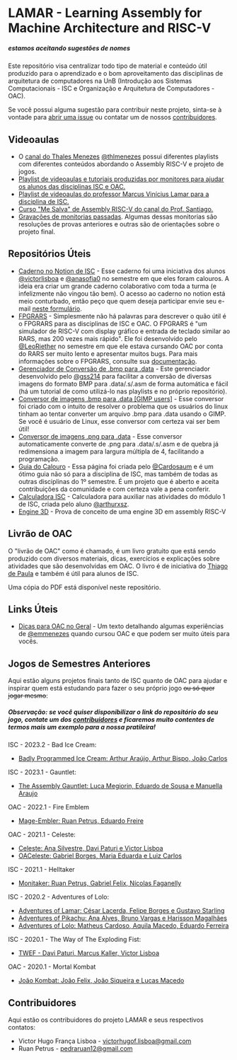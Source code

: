 # LAMAR - Learning Assembly for Machine Architecture and RISC-V
##### estamos aceitando sugestões de nomes

Este repositório visa centralizar todo tipo de material e conteúdo útil produzido para o aprendizado e o bom aproveitamento das disciplinas de arquitetura de computadores na UnB (Introdução aos Sistemas Computacionais - ISC e Organização e Arquitetura de Computadores - OAC).

Se você possui alguma sugestão para contribuir neste projeto, sinta-se à vontade para [abrir uma issue](https://github.com/victorlisboa/LAMAR/issues/new) ou contatar um de nossos [contribuidores](#contribuidores).

## Videoaulas

- O [canal do Thales Menezes](https://www.youtube.com/@thlmenezes3430) [@thlmenezes](https://github.com/thlmenezes) possui diferentes playlists com diferentes conteúdos abordando o Assembly RISC-V e projeto de jogos.
- [Playlist de videoaulas e tutoriais produzidas por monitores para ajudar os alunos das disciplinas ISC e OAC.](https://youtube.com/playlist?list=PLL0Kob75DU32afhLBN5nY2KzOJ5k6lw-Q&si=DDFPmz_BaCsBMM0o)
- [Playlist de videoaulas do professor Marcus Vinícius Lamar para a disciplina de ISC.](https://youtube.com/playlist?list=PLALgy7vIdqUb5INNKsUwkw6Avpo-h_qpm&si=ILiAzg4xVztZz9Ro)
- [Curso "Me Salva" de Assembly RISC-V do canal do Prof. Santiago.](https://youtube.com/playlist?list=PLBw9d_OueVJRZ34oo1HB6q55rAIjuP6Ib&si=mJA0WvhwUMJSaS1d)
- [Gravações de monitorias passadas](https://www.youtube.com/playlist?list=PLL0Kob75DU3389JeYb-z-_N5KBbbwNWpa). Algumas dessas monitorias são resoluções de provas anteriores e outras são de orientações sobre o projeto final.

## Repositórios Úteis
- [Caderno no Notion de ISC](https://www.notion.so/cadernodeisc/invite/069691f6dbef0c56e67127d24241224d2ae7217c) - Esse caderno foi uma iniciativa dos alunos [@victorlisboa](https://github.com/victorlisboa) e [@anasofia0](https://github.com/anasofia0) no semestre em que eles foram calouros. A ideia era criar um grande caderno colaborativo com toda a turma (e infelizmente não vingou tão bem). O acesso ao caderno no notion está meio conturbado, então peço que quem deseja participar envie seu e-mail [neste formulário](https://docs.google.com/forms/d/1KRWlxprWLx6fw9-D8ap_nrHaAXDEJGQArqnYrpkejvY).
- [FPGRARS](https://github.com/LeoRiether/FPGRARS) - Simplesmente não há palavras para descrever o quão útil é o FPGRARS para as disciplinas de ISC e OAC. O FPGRARS é "um simulador de RISC-V com display gráfico e entrada de teclado similar ao RARS, mas 200 vezes mais rápido". Ele foi desenvolvido pelo [@LeoRiether](https://github.com/LeoRiether) no semestre em que ele estava cursando OAC por conta do RARS ser muito lento e apresentar muitos bugs. Para mais informações sobre o FPGRARS, consulte sua [documentação](https://leoriether.github.io/FPGRARS/).
- [Gerenciador de Conversão de .bmp para .data](https://github.com/gss214/Gerenciador-de-Conversao) - Este gerenciador desenvolvido pelo [@gss214](https://github.com/gss214) para facilitar a conversão de diversas imagens do formato BMP para .data/.s/.asm de forma automática e fácil (há um tutorial de como utilizá-lo nas playlists e no próprio repositório).
- [Conversor de imagens .bmp para .data [GIMP users]](https://github.com/RuanPetrus/BMPtoASM) - Esse conversor foi criado com o intuito de resolver o problema que os usuários do linux tinham ao tentar converter um arquivo .bmp para .data usando o GIMP. Se você é usuário de Linux, esse conversor com certeza vai ser bem útil!
- [Conversor de imagens .png para .data](https://github.com/ABMHub/png2oac) - Esse conversor automaticamente converte de .png para .data/.s/.asm e de quebra já redimensiona a imagem para largura múltipla de 4, facilitando a programação.
- [Guia do Calouro](https://cardosaum.github.io/guia-do-cicalouro/) - Essa página foi criada pelo [@Cardosaum](https://github.com/Cardosaum) e é um ótimo guia não só para a disciplina de ISC, mas também de todas as outras disciplinas do 1º semestre. É um projeto que é aberto e aceita contribuições da comunidade e com certeza vale a pena conferir.
- [Calculadora ISC](https://github.com/arthurxsz/ISC-Calculadora) - Calculadora para auxiliar nas atividades do módulo 1 de ISC, criada pelo aluno [@arthurxsz](https://github.com/arthurxsz).
- [Engine 3D](https://github.com/RISCV-Games/Engine3D) - Prova de conceito de uma engine 3D em assembly RISC-V

## Livrão de OAC

O "livrão de OAC" como é chamado, é um livro gratuito que está sendo produzido com diversos materiais, dicas, exercícios e explicações sobre atividades que são desenvolvidas em OAC. O livro é de iniciativa do [Thiago de Paula](link) e também é útil para alunos de ISC.

Uma cópia do PDF está disponível neste repositório.

## Links Úteis

- [Dicas para OAC no Geral](https://docs.google.com/document/d/1k0Qy25dyoapkW3nP2wsmMaD7o3qBDLXW8S9ArubQVWg) - Um texto detalhando algumas experiências de [@emmenezes](https://github.com/emmenezes) quando cursou OAC e que podem ser muito úteis para vocês.

## Jogos de Semestres Anteriores

Aqui estão alguns projetos finais tanto de ISC quanto de OAC para ajudar e inspirar quem está estudando para fazer o seu próprio jogo ~~ou só quer jogar mesmo~~:

##### Observação: se você quiser disponibilizar o link do repositório do seu jogo, contate um dos [contribuidores](#contribuidores) e ficaremos muito contentes de termos mais um exemplo para a nossa pratileira!

ISC - 2023.2 - Bad Ice Cream:
- [Badly Programmed Ice Cream: Arthur Araújo, Arthur Bispo, João Carlos](https://github.com/arthurxsz/Badly-Programmed-Ice-Cream)

ISC - 2023.1 - Gauntlet:
- [The Assembly Gauntlet: Luca Megiorin, Eduardo de Sousa e Manuella Araujo](https://github.com/Luke0133/The-Assembly-Gauntlet)

OAC - 2022.1 - Fire Emblem
- [Mage-Embler: Ruan Petrus, Eduardo Freire](https://github.com/RISCV-Games/Mage-Embler)

OAC - 2021.1 - Celeste:
- [Celeste: Ana Silvestre, Davi Paturi e Victor Lisboa](https://github.com/Acucar-tempero-e-tudo-que-ha-de-bom/ProjetoOAC-2021)
- [OACeleste: Gabriel Borges, Maria Eduarda e Luiz Carlos](https://github.com/ziul123/OACeleste)

ISC - 2021.1 - Helltaker
- [Monitaker: Ruan Petrus, Gabriel Felix, Nícolas Faganelly](https://github.com/RuanPetrus/Monitaker)

ISC - 2020.2 - Adventures of Lolo:
- [Adventures of Lamar: César Lacerda, Felipe Borges e Gustavo Starling](https://github.com/Felipedbbsb/Adventures-of-Lamar-ISC)
- [Adventures of Pikachu: Ana Alves, Bruno Vargas e Harisson Magalhães](https://github.com/BrunoVarg/AdventuresOfPikachu)
- [Adventures of Lolo: Matheus Cardoso, Aquila Macedo, Eduardo Ferreira](https://github.com/Cardosaum/isc-lolo-game)

ISC - 2020.1 - The Way of The Exploding Fist:
- [TWEF - Davi Paturi, Marcus Kaller, Victor Lisboa](https://github.com/davipatury/ProjetoISC-2020)

OAC - 2020.1 - Mortal Kombat
- [João Kombat: João Felix, João Siqueira e Lucas Macedo](https://github.com/ABMHub/JoaoKombat)

## Contribuidores

Aqui estão os contribuidores do projeto LAMAR e seus respectivos contatos:

- Victor Hugo França Lisboa - [victorhugof.lisboa@gmail.com](mailto:victorhugof.lisboa@gmail.com)
- Ruan Petrus - [pedraruan12@gmail.com](mailto:pedraruan12@gmail.com)
